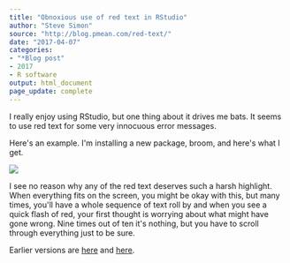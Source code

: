 ```yaml
---
title: "Obnoxious use of red text in RStudio"
author: "Steve Simon"
source: "http://blog.pmean.com/red-text/"
date: "2017-04-07"
categories:
- "*Blog post"
- 2017
- R software
output: html_document
page_update: complete
---
```


I really enjoy using RStudio, but one thing about it drives me bats. It seems to use red text for some very innocuous error messages.

<!---More--->

Here's an example. I'm installing a new package, broom, and here's what I get.

![](http://www.pmean.com/new-images/17/red-text01.png)

I see no reason why any of the red text deserves such a harsh highlight. When everything fits on the screen, you might be okay with this, but many times, you'll have a whole sequence of text roll by and when you see a quick flash of red, your first thought is worrying about what might have gone wrong. Nine times out of ten it's nothing, but you have to scroll through everything just to be sure.

 
Earlier versions are [here][sim1] and [here][sim2].
 
[sim1]: http://blog.pmean.com/red-text/
[sim2]: http://new.pmean.com/red-text/
 
